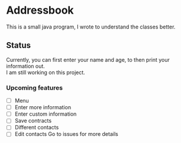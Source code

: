 # Addressbook
This is a small java program, I wrote to understand the classes better.

## Status
Currently, you can first enter your name and age, to then print your information out.\
I am still working on this project.

### Upcoming features
- [ ] Menu
- [ ] Enter more information
- [ ] Enter custom information
- [ ] Save contracts
- [ ] Different contacts
- [ ] Edit contacts
Go to issues for more details